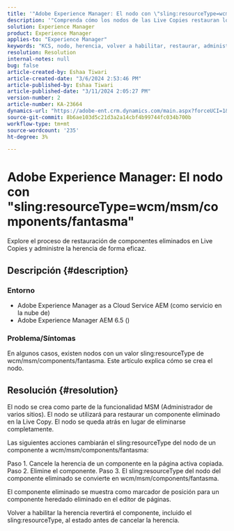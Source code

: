```yaml
---
title: '"Adobe Experience Manager: El nodo con \"sling:resourceType=wcm/msm/components/fantasma\"'
description: '"Comprenda cómo los nodos de las Live Copies restauran los componentes eliminados y administran la herencia en el editor de páginas".'
solution: Experience Manager
product: Experience Manager
applies-to: "Experience Manager"
keywords: "KCS, nodo, herencia, volver a habilitar, restaurar, administrador de varios lados, Live Copy, componentes, marcador de posición"
resolution: Resolution
internal-notes: null
bug: false
article-created-by: Eshaa Tiwari
article-created-date: "3/6/2024 2:53:46 PM"
article-published-by: Eshaa Tiwari
article-published-date: "3/11/2024 2:05:27 PM"
version-number: 2
article-number: KA-23664
dynamics-url: "https://adobe-ent.crm.dynamics.com/main.aspx?forceUCI=1&pagetype=entityrecord&etn=knowledgearticle&id=5deea651-c9db-ee11-904d-6045bd006b4b"
source-git-commit: 8b6ae103d5c21d3a2a14cbf4b99744fc034b700b
workflow-type: tm+mt
source-wordcount: '235'
ht-degree: 3%

---
```


# Adobe Experience Manager: El nodo con &quot;sling:resourceType=wcm/msm/components/fantasma&quot;


Explore el proceso de restauración de componentes eliminados en Live Copies y administre la herencia de forma eficaz.

## Descripción {#description}


### Entorno

- Adobe Experience Manager as a Cloud Service AEM (como servicio en la nube de)
- Adobe Experience Manager AEM 6.5 ()


### Problema/Síntomas

En algunos casos, existen nodos con un valor sling:resourceType de wcm/msm/components/fantasma. Este artículo explica cómo se crea el nodo.


## Resolución {#resolution}


El nodo se crea como parte de la funcionalidad MSM (Administrador de varios sitios). El nodo se utilizará para restaurar un componente eliminado en la Live Copy. El nodo se queda atrás en lugar de eliminarse completamente.

Las siguientes acciones cambiarán el sling:resourceType del nodo de un componente a wcm/msm/components/fantasma:

Paso 1. Cancele la herencia de un componente en la página activa copiada.
Paso 2. Elimine el componente.
Paso 3. El sling:resourceType del nodo del componente eliminado se convierte en wcm/msm/components/fantasma.

El componente eliminado se muestra como marcador de posición para un componente heredado eliminado en el editor de páginas.

Volver a habilitar la herencia revertirá el componente, incluido el sling:resourceType, al estado antes de cancelar la herencia.
